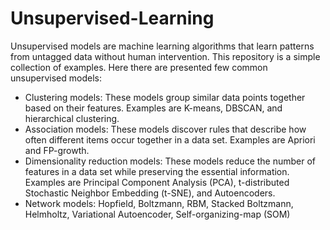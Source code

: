 # Unsupervised-Learning

Unsupervised models are machine learning algorithms that learn patterns 
from untagged data without human intervention. 
This repository is a simple collection of examples.
Here there are presented few common unsupervised models:

- Clustering models: These models group similar data points together based on their features. Examples are K-means, DBSCAN, and hierarchical clustering.
- Association models: These models discover rules that describe how often different items occur together in a data set. Examples are Apriori and FP-growth.
- Dimensionality reduction models: These models reduce the number of features in a data set while preserving the essential information. Examples are Principal Component Analysis (PCA), t-distributed Stochastic Neighbor Embedding (t-SNE), and Autoencoders.
- Network models: Hopfield, Boltzmann, RBM, Stacked Boltzmann, Helmholtz, Variational Autoencoder, Self-organizing-map (SOM)

